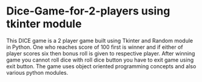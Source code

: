 # Dice-Game-for-2-players using tkinter module
This DICE game is a 2 player game built using Tkinter and Random module in Python. 
One who reaches score of 100 first is winner and if either of player scores six then bonus roll is given to respective player.
After winning game you cannot roll dice with roll dice button you have  to exit game using exit button. 
The game uses object oriented programming concepts and also various python modules.

